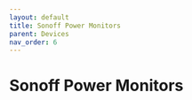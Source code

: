 ```yaml
---
layout: default
title: Sonoff Power Monitors
parent: Devices
nav_order: 6
---
```


# Sonoff Power Monitors
